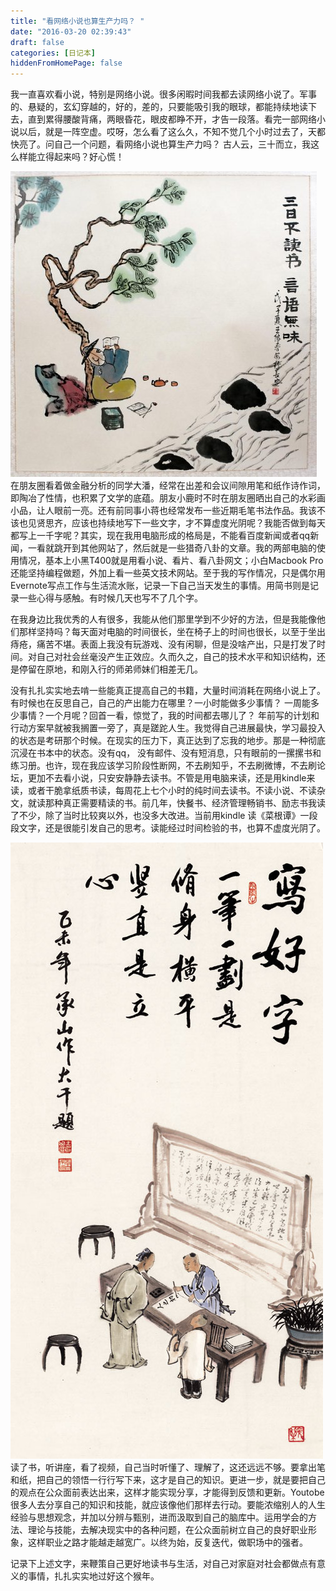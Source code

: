 ```yaml
---
title: "看网络小说也算生产力吗？ "
date: "2016-03-20 02:39:43"
draft: false
categories: [日记本]
hiddenFromHomePage: false
---
```

我一直喜欢看小说，特别是网络小说。很多闲暇时间我都去读网络小说了。军事的、悬疑的，玄幻穿越的，好的，差的，只要能吸引我的眼球，都能持续地读下去，直到累得腰酸背痛，两眼昏花，眼皮都睁不开，才告一段落。看完一部网络小说以后，就是一阵空虚。哎呀，怎么看了这么久，不知不觉几个小时过去了，天都快亮了。问自己一个问题，看网络小说也算生产力吗？ 古人云，三十而立，我这么样能立得起来吗？好心慌！

![三日不读书，言语无味](/static/images/日记本/1647554-88234a28fc9c1b9a.jpg)
在朋友圈看着做金融分析的同学大潘，经常在出差和会议间隙用笔和纸作诗作词，即陶冶了性情，也积累了文学的底蕴。朋友小鹿时不时在朋友圈晒出自己的水彩画小品，让人眼前一亮。还有前同事小蒋也经常发布一些近期毛笔书法作品。我该不该也见贤思齐，应该也持续地写下一些文字，才不算虚度光阴呢？我能否做到每天都写上一千字呢？其实，现在我用电脑形成的格局是，不能看百度新闻或者qq新闻，一看就跳开到其他网站了，然后就是一些猎奇八卦的文章。我的两部电脑的使用情况，基本上小黑T400就是用看小说、看片、看八卦网文；小白Macbook Pro还能坚持编程做题，外加上看一些英文技术网站。至于我的写作情况，只是偶尔用Evernote写点工作与生活流水账，记录一下自己当天发生的事情。用简书则是记录一些心得与感触。有时候几天也写不了几个字。

在我身边比我优秀的人有很多，我能从他们那里学到不少好的方法，但是我能像他们那样坚持吗？每天面对电脑的时间很长，坐在椅子上的时间也很长，以至于坐出痔疮，痛苦不堪。表面上我没有玩游戏、没有闲聊，但是没啥产出，只是打发了时间。对自己对社会丝毫没产生正效应。久而久之，自己的技术水平和知识结构，还是停留在原地，和刚入行的师弟师妹们相差无几。

没有扎扎实实地去啃一些能真正提高自己的书籍，大量时间消耗在网络小说上了。有时候也在反思自己，自己的产出能力在哪里？一小时能做多少事情？ 一周能多少事情？一个月呢？回首一看，惊觉了，我的时间都去哪儿了？ 年前写的计划和行动方案早就被我搁置一旁了，真是蹉跎人生。我觉得自己进展最快，学习最投入的状态是考研那个时候。在现实的压力下，真正达到了忘我的地步。那是一种彻底沉浸在书本中的状态。没有qq， 没有邮件、没有短消息，只有眼前的一摞摞书和练习册。也许，现在我应该学习阶段性断网，不去刷知乎，不去刷微博，不去刷论坛，更加不去看小说，只安安静静去读书。不管是用电脑来读，还是用kindle来读，或者干脆拿纸质书读，每周花上七个小时的纯时间去读书。不读小说、不读杂文，就读那种真正需要精读的书。前几年，快餐书、经济管理畅销书、励志书我读了不少，除了当时比较爽以外，也没多大改进。当前用kindle 读《菜根谭》一段段文字，还是很能引发自己的思考。读能经过时间检验的书，也算不虚度光阴了。

![写好字、读好书、做好人](/static/images/日记本/1647554-5f52e77fb8c0e19b.jpg)
读了书，听讲座，看了视频，自己当时听懂了、理解了，这还远远不够。要拿出笔和纸，把自己的领悟一行行写下来，这才是自己的知识。更进一步，就是要把自己的观点在公众面前表达出来，这样才能实现分享，才能得到反馈和更新。Youtobe很多人去分享自己的知识和技能，就应该像他们那样去行动。要能浓缩别人的人生经验与思想观念，并加以分辨与甄别，进而汲取到自己的脑库中。运用学会的方法、理论与技能，去解决现实中的各种问题，在公众面前树立自己的良好职业形象，这样职业之路才能越走越宽广。以终为始，反复迭代，做职场中的强者。

记录下上述文字，来鞭策自己更好地读书与生活，对自己对家庭对社会都做点有意义的事情，扎扎实实地过好这个猴年。
